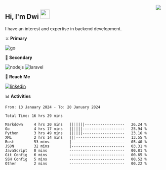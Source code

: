 [<img src="https://komarev.com/ghpvc/?username=masred&color=green&style=flat-square&label=Profile+Views" align="right">](github.com/masred)

## Hi, I'm Dwi <img src="https://raw.githubusercontent.com/MartinHeinz/MartinHeinz/master/wave.gif" width="30px">

I have an interest and expertise in backend development.

⚔️ **Primary**

![go](https://img.shields.io/badge/---?logo=go&label=Golang&style=social)

🔪 **Secondary**

![nodejs](https://img.shields.io/badge/---?logo=node.js&label=Node.js&style=social&logoColor=green)
![laravel](https://img.shields.io/badge/---?logo=laravel&label=Laravel&style=social)

🔗 **Reach Me**

[![linkedin](https://img.shields.io/badge/---?logo=linkedin&label=LinkedIn&style=social)](https://linkedin.com/in/dwifitriyanto)

📊 **Activities**

<!--START_SECTION:waka-->

```all_time
From: 13 January 2024 - To: 20 January 2024

Total Time: 16 hrs 29 mins

Markdown     4 hrs 20 mins   |||||||------------------   26.24 %
Go           4 hrs 17 mins   ||||||-------------------   25.94 %
Python       3 hrs 49 mins   ||||||-------------------   23.16 %
XML          2 hrs 14 mins   |||----------------------   13.55 %
Rust         53 mins         |------------------------   05.40 %
JSON         32 mins         |------------------------   03.31 %
JavaScript   8 mins          -------------------------   00.81 %
Git Config   6 mins          -------------------------   00.65 %
SSH Config   5 mins          -------------------------   00.52 %
Other        2 mins          -------------------------   00.22 %
```

<!--END_SECTION:waka-->
